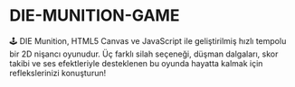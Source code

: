 # DIE-MUNITION-GAME
 🕹️ DIE Munition, HTML5 Canvas ve JavaScript ile geliştirilmiş hızlı tempolu bir 2D nişancı oyunudur. Üç farklı silah seçeneği, düşman dalgaları, skor takibi ve ses efektleriyle desteklenen bu oyunda hayatta kalmak için reflekslerinizi konuşturun! 
